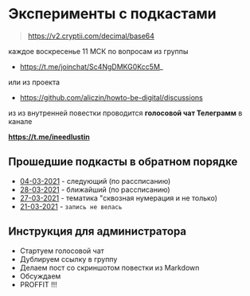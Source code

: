 # Эксперименты с подкастами

> https://v2.cryptii.com/decimal/base64

каждое воскресенье 11 МСК по вопросам из группы

* https://t.me/joinchat/Sc4NgDMKG0Kcc5M_

или из проекта

* https://github.com/aliczin/howto-be-digital/discussions

из из внутренней повестки проводится **голосовой чат Телеграмм** в канале

**https://t.me/ineedlustin**

## Прошедшие подкасты в обратном порядке

* [04-03-2021](./podcasts/7rqM/) - следующий (по рассписанию)
* [28-03-2021](./podcasts/5ZeM/) - ближайший (по рассписанию)
* [27-03-2021](./podcasts/4rq8) - тематика "сквозная нумерация и не только)
* [21-03-2021](./podcasts/5JGc/) - `запись не велась`


## Инструкция для администратора

* Стартуем голосовой чат
* Дублируем ссылку в группу
* Делаем пост со скриншотом повестки из Markdown
* Обсуждаем
* PROFFIT !!!
